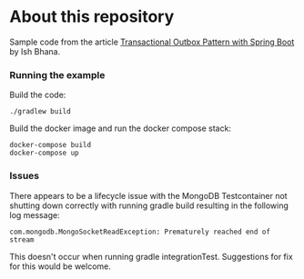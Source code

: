 # About this repository

Sample code from the
article [Transactional Outbox Pattern with Spring Boot](https://ishbhana.hashnode.dev/transactional-outbox-pattern-with-spring-boot)
by Ish Bhana.

### Running the example

Build the code:

```
./gradlew build
```

Build the docker image and run the docker compose stack:

```
docker-compose build
docker-compose up
````

### Issues

There appears to be a lifecycle issue with the MongoDB Testcontainer not shutting down correctly with running gradle
build resulting in the following log message:

```
com.mongodb.MongoSocketReadException: Prematurely reached end of stream
```

This doesn't occur when running gradle integrationTest. Suggestions for fix for this would be welcome.
